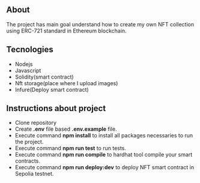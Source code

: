 ## About

The project has main goal understand how to create my own NFT collection using ERC-721 standard in Ethereum blockchain.

## Tecnologies

- Nodejs
- Javascript
- Solidity(smart contract)
- Nft storage(place where I upload images)
- Infure(Deploy smart contract)

## Instructions about project

- Clone repository
- Create **.env** file based **.env.example** file.
- Execute command **npm install** to install all packages necessaries to run the project.
- Execute command **npm run test** to run tests.
- Execute command **npm run compile** to hardhat tool compile your smart contracts.
- Execute command **npm run deploy:dev** to deploy NFT smart contract in Sepolia testnet.